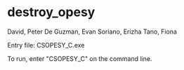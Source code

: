# destroy_opesy   
David, Peter
De Guzman, Evan
Soriano, Erizha
Tano, Fiona

Entry file: CSOPESY_C.exe

To run, enter "CSOPESY_C" on the command line.
